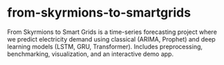 # from-skyrmions-to-smartgrids
From Skyrmions to Smart Grids is a time-series forecasting project where we predict electricity demand using classical (ARIMA, Prophet) and deep learning models (LSTM, GRU, Transformer). Includes preprocessing, benchmarking, visualization, and an interactive demo app.
